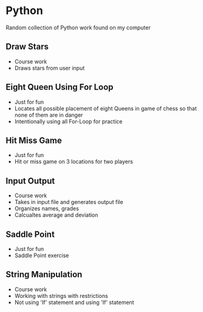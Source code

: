 # Python
Random collection of Python work found on my computer

## Draw Stars
- Course work
- Draws stars from user input
 
## Eight Queen Using For Loop
- Just for fun
- Locates all possible placement of eight Queens in game of chess so that none of them are in danger
- Intentionally using all For-Loop for practice

## Hit Miss Game
- Just for fun
- Hit or miss game on 3 locations for two players

## Input Output
- Course work
- Takes in input file and generates output file
- Organizes names, grades
- Calcualtes average and deviation

## Saddle Point
- Just for fun
- Saddle Point exercise

## String Manipulation
- Course work
- Working with strings with restrictions
- Not using 'If' statement and using 'If' statement
